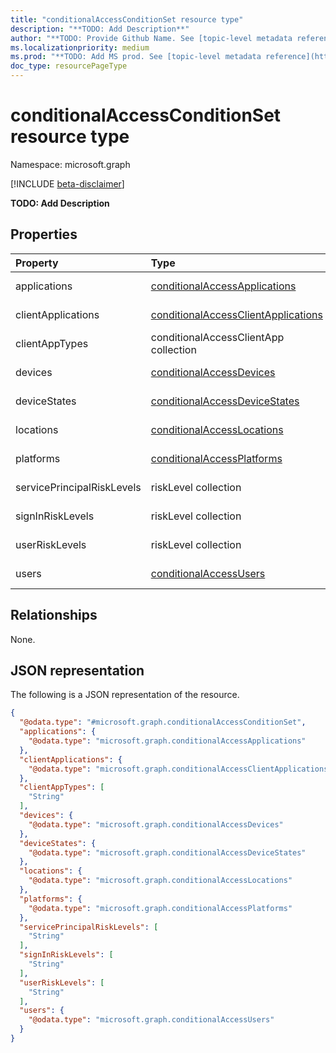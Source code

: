 ```yaml
---
title: "conditionalAccessConditionSet resource type"
description: "**TODO: Add Description**"
author: "**TODO: Provide Github Name. See [topic-level metadata reference](https://msgo.azurewebsites.net/add/document/guidelines/metadata.html#topic-level-metadata)**"
ms.localizationpriority: medium
ms.prod: "**TODO: Add MS prod. See [topic-level metadata reference](https://msgo.azurewebsites.net/add/document/guidelines/metadata.html#topic-level-metadata)**"
doc_type: resourcePageType
---
```


# conditionalAccessConditionSet resource type

Namespace: microsoft.graph

[!INCLUDE [beta-disclaimer](../../includes/beta-disclaimer.md)]

**TODO: Add Description**

## Properties
|Property|Type|Description|
|:---|:---|:---|
|applications|[conditionalAccessApplications](../resources/conditionalaccessapplications.md)|**TODO: Add Description**|
|clientApplications|[conditionalAccessClientApplications](../resources/conditionalaccessclientapplications.md)|**TODO: Add Description**|
|clientAppTypes|conditionalAccessClientApp collection|**TODO: Add Description**|
|devices|[conditionalAccessDevices](../resources/conditionalaccessdevices.md)|**TODO: Add Description**|
|deviceStates|[conditionalAccessDeviceStates](../resources/conditionalaccessdevicestates.md)|**TODO: Add Description**|
|locations|[conditionalAccessLocations](../resources/conditionalaccesslocations.md)|**TODO: Add Description**|
|platforms|[conditionalAccessPlatforms](../resources/conditionalaccessplatforms.md)|**TODO: Add Description**|
|servicePrincipalRiskLevels|riskLevel collection|**TODO: Add Description**|
|signInRiskLevels|riskLevel collection|**TODO: Add Description**|
|userRiskLevels|riskLevel collection|**TODO: Add Description**|
|users|[conditionalAccessUsers](../resources/conditionalaccessusers.md)|**TODO: Add Description**|

## Relationships
None.

## JSON representation
The following is a JSON representation of the resource.
<!-- {
  "blockType": "resource",
  "@odata.type": "microsoft.graph.conditionalAccessConditionSet"
}
-->
``` json
{
  "@odata.type": "#microsoft.graph.conditionalAccessConditionSet",
  "applications": {
    "@odata.type": "microsoft.graph.conditionalAccessApplications"
  },
  "clientApplications": {
    "@odata.type": "microsoft.graph.conditionalAccessClientApplications"
  },
  "clientAppTypes": [
    "String"
  ],
  "devices": {
    "@odata.type": "microsoft.graph.conditionalAccessDevices"
  },
  "deviceStates": {
    "@odata.type": "microsoft.graph.conditionalAccessDeviceStates"
  },
  "locations": {
    "@odata.type": "microsoft.graph.conditionalAccessLocations"
  },
  "platforms": {
    "@odata.type": "microsoft.graph.conditionalAccessPlatforms"
  },
  "servicePrincipalRiskLevels": [
    "String"
  ],
  "signInRiskLevels": [
    "String"
  ],
  "userRiskLevels": [
    "String"
  ],
  "users": {
    "@odata.type": "microsoft.graph.conditionalAccessUsers"
  }
}
```

